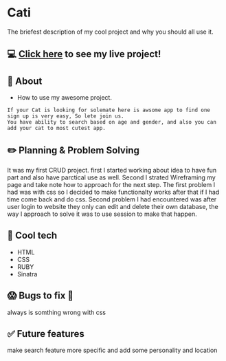 # Cati

The briefest description of my cool project and why you should all use it.

## :computer: [Click here](https://thawing-savannah-09317.herokuapp.com/) to see my live project!

## :page_facing_up: About

- How to use my awesome project.

```
If your Cat is looking for solemate here is awsome app to find one sign up is very easy, So lete join us.
You have ability to search based on age and gender, and also you can add your cat to most cutest app.
```

## :pencil2: Planning & Problem Solving

It was my first CRUD project. first I started working about idea to have fun part and also have parctical use as well. Second I strated Wireframing my page and take note how to approach for the next step.
The first problem I had was with css so I decided to make functionalty works after that if I had time come back and do css. Second problem I had encountered was after user login to website they only can edit and delete their own database, the way I approach to solve it was to use session to make that happen.

## :rocket: Cool tech

- HTML
- CSS
- RUBY
- Sinatra

## :scream: Bugs to fix :poop:

always is somthing wrong with css

## :white_check_mark: Future features

make search feature more specific and add some personality and location
